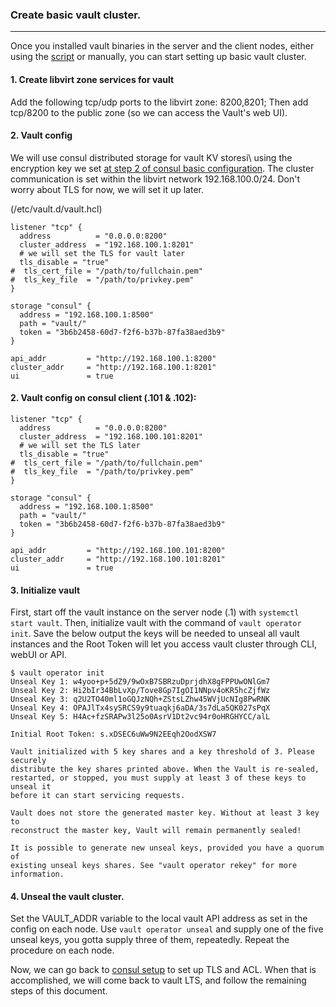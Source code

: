 
### Create basic vault cluster. 
---

Once you installed vault binaries in the server and the client nodes, either using the [script](../bin/install_cluster.sh) or manually, you can start setting up basic vault cluster.

#### 1. Create libvirt zone services for vault

Add the following tcp/udp ports to the libvirt zone: 8200,8201; Then add tcp/8200 to the public zone (so we can access the Vault's web UI).

#### 2. Vault config 

We will use consul distributed storage for vault KV storesi\ using the encryption key we set [at step 2 of consul basic configuration](https://github.com/dominikmi/hashistuff/tree/master/consul#2-create-consul-encryption-key). The cluster communication is set within the libvirt network 192.168.100.0/24. Don't worry about TLS for now, we will set it up later.

(/etc/vault.d/vault.hcl)

```
listener "tcp" {
  address          = "0.0.0.0:8200"
  cluster_address  = "192.168.100.1:8201"
  # we will set the TLS for vault later
  tls_disable = "true"
#  tls_cert_file = "/path/to/fullchain.pem"
#  tls_key_file  = "/path/to/privkey.pem"
}

storage "consul" {
  address = "192.168.100.1:8500"
  path = "vault/"
  token = "3b6b2458-60d7-f2f6-b37b-87fa38aed3b9"
}

api_addr         = "http://192.168.100.1:8200"
cluster_addr     = "http://192.168.100.1:8201"
ui               = true
``` 

#### 2. Vault config on consul client (.101 & .102):

```
listener "tcp" {
  address          = "0.0.0.0:8200"
  cluster_address  = "192.168.100.101:8201"
  # we will set the TLS later
  tls_disable = "true"
#  tls_cert_file = "/path/to/fullchain.pem"
#  tls_key_file  = "/path/to/privkey.pem"
}

storage "consul" {
  address = "192.168.100.1:8500"
  path = "vault/"
  token = "3b6b2458-60d7-f2f6-b37b-87fa38aed3b9"
}

api_addr         = "http://192.168.100.101:8200"
cluster_addr     = "http://192.168.100.101:8201"
ui               = true
```

#### 3. Initialize vault 

First, start off the vault instance on the server node (.1) with `systemctl start vault`. Then, initialize vault  with the command of `vault operator init`. Save the below output the keys will be needed to unseal all vault instances and the Root Token will let you access vault cluster through CLI, webUI or API.

```
$ vault operator init
Unseal Key 1: w4yoo+p+5dZ9/9wOxB7SBRzuDprjdhX8gFPPUwONlGm7
Unseal Key 2: Hi2bIr34BbLvXp/Tove8Gp7IgOI1NNpv4oKR5hcZjfWz
Unseal Key 3: q2U2TO40ml1oGQJzNQh+ZStsLZhw45WVjUcNIg8PwRNK
Unseal Key 4: OPAJlTx4sySRCS9y9tuaqkj6aDA/3s7dLa5QK027sPqX
Unseal Key 5: H4Ac+fzSRAPw3l25o0AsrV1Dt2vc94r0oHRGHYCC/alL

Initial Root Token: s.xDSEC6uWw9N2EEqh2OodXSW7

Vault initialized with 5 key shares and a key threshold of 3. Please securely
distribute the key shares printed above. When the Vault is re-sealed,
restarted, or stopped, you must supply at least 3 of these keys to unseal it
before it can start servicing requests.

Vault does not store the generated master key. Without at least 3 key to
reconstruct the master key, Vault will remain permanently sealed!

It is possible to generate new unseal keys, provided you have a quorum of
existing unseal keys shares. See "vault operator rekey" for more information.
```

#### 4. Unseal the vault cluster.

Set the VAULT_ADDR variable to the local vault API address as set in the config on each node.
Use `vault operator unseal` and supply one of the five unseal keys, you gotta supply three of them, repeatedly.
Repeat the procedure on each node.

Now, we can go back to [consul setup](../consul/README.md) to set up TLS and ACL. When that is accomplished, we will come back to vault LTS, and follow the remaining steps of this document.
